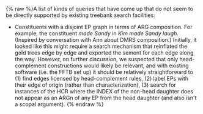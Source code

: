 {% raw %}A list of kinds of queries that have come up that do not seem to be
directly supported by existing treebank search facilities:

- Constituents with a disjoint EP graph in terms of ARG composition.
For example, the constituent *made Sandy* in *Kim made Sandy laugh.*
(Inspired by conversation with Ann about DMRS composition.)
Initially, it looked like this might require a search mechanism that
reinflated the gold trees edge by edge and exported the sement for
each edge along the way. However, on further discussion, we
suspected that only head-complement constructions would likely be
relevant, and with existing software (i.e. the FFTB set up) it
should be relatively straightforward to (1) find edges licensed by
head-complement rules, (2) label EPs with their edge of origin
(rather than characterization), (3) search for instances of the HCR
where the INDEX of the non-head daughter does not appear as an ARGn
of any EP from the head daughter (and also isn't a scopal argument).
<update date omitted for speed>{% endraw %}